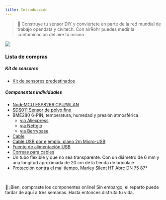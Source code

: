 ```yaml
---
title: Introducción
---
```

> 🚧 Construye tu sensor DIY y conviértete en parte de la red mundial de trabajo opendata y civitech. Con airRohr puedes medir la contaminación del aire tú mismo.

<img src="../docs/airrohr/particulate-matter-air-quality-sensor-kit.jpeg" loading="lazy"/>

### Lista de compras
##### Kit de sensores
* [Kit de sensores predestinados](https://nettigo.eu/products/luftdaten-org-pl-kit-sds011-bme280)

##### Componentes individuales
* [NodeMCU ESP8266 CPU/WLAN](https://www.aliexpress.com/wholesale?groupsort=1&SortType=price_asc&SearchText=nodemcu+v3+esp8266+ch340)
* [SDS011 Sensor de polvo fino](http://www.aliexpress.com/wholesale?groupsort=1&SortType=price_asc&SearchText=sds011) 
* BME280 6-PIN, temperatura, humedad y presión atmosférica.
  - [via Aliexpress](https://www.aliexpress.com/wholesale?catId=0&initiative_id=SB_20200308040440&SearchText=bme280+-5V+%2B3.3V)
  - [via Nettgio](https://nettigo.eu/products/module-pressure-humidity-and-temperature-sensor-bosch-bme280)
  - [via Berrybase](https://www.berrybase.de/sensoren-module/feuchtigkeit/gy-bme280-breakout-board-3in1-sensor-f-252-r-temperatur-luftfeuchtigkeit-und-luftdruck?c=92)
* [Cable](http://www.aliexpress.com/wholesale?groupsort=1&SortType=price_asc&SearchText=Dupont+cable+20cm+female-female)
* [Cable USB por ejemplo: plano 2m Micro-USB](https://www.aliexpress.com/wholesale?catId=0&initiative_id=SB_20200308040708&SearchText=micro+usb+flat+cable+2m)
* [Fuente de alimentación USB](https://www.aliexpress.com/wholesale?catId=0&initiative_id=SB_20200308040834&SearchText=single+micro+usb+eu+power+supply)
* [Correas para cables](https://www.aliexpress.com/wholesale?catId=0&initiative_id=SB_20200308040852&SearchText=cable+straps)
* Un tubo flexible y que no sea transparente. Con un diámetro de 6 mm y una longitud aproximada de 20 cm de la tienda de bricolaje
* [Protección contra el mal tiempo, Marley Silent HT Abrc DN 75 87°](https://www.bauhaus.info/rohrsysteme/marley-ht-bogen-/p/13625028)

<br>

🙌 ¡Bien, compraste los componentes online! Sin embargo, el reparto puede tardar de aquí a tres semanas. Hasta entonces disfruta tu vida.
